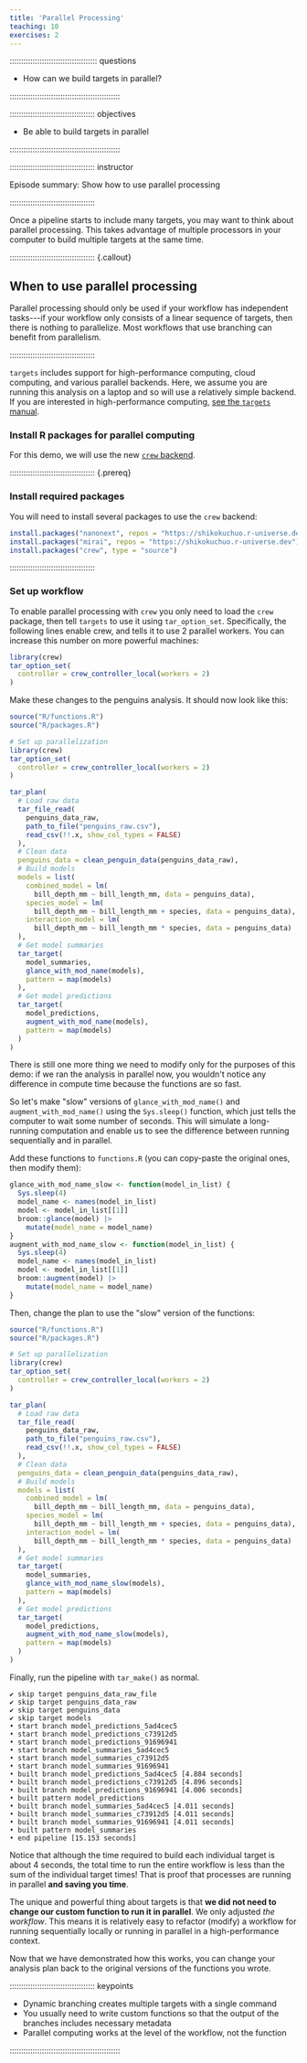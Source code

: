 ```yaml
---
title: 'Parallel Processing'
teaching: 10
exercises: 2
---
```


:::::::::::::::::::::::::::::::::::::: questions 

- How can we build targets in parallel?

::::::::::::::::::::::::::::::::::::::::::::::::

::::::::::::::::::::::::::::::::::::: objectives

- Be able to build targets in parallel

::::::::::::::::::::::::::::::::::::::::::::::::

::::::::::::::::::::::::::::::::::::: instructor

Episode summary: Show how to use parallel processing

:::::::::::::::::::::::::::::::::::::



Once a pipeline starts to include many targets, you may want to think about parallel processing.
This takes advantage of multiple processors in your computer to build multiple targets at the same time.

::::::::::::::::::::::::::::::::::::: {.callout}

## When to use parallel processing

Parallel processing should only be used if your workflow has independent tasks---if your workflow only consists of a linear sequence of targets, then there is nothing to parallelize.
Most workflows that use branching can benefit from parallelism.

:::::::::::::::::::::::::::::::::::::

`targets` includes support for high-performance computing, cloud computing, and various parallel backends.
Here, we assume you are running this analysis on a laptop and so will use a relatively simple backend.
If you are interested in high-performance computing, [see the `targets` manual](https://books.ropensci.org/targets/hpc.html).

### Install R packages for parallel computing

For this demo, we will use the new [`crew` backend](https://wlandau.github.io/crew/).

::::::::::::::::::::::::::::::::::::: {.prereq}

### Install required packages

You will need to install several packages to use the `crew` backend:


``` r
install.packages("nanonext", repos = "https://shikokuchuo.r-universe.dev")
install.packages("mirai", repos = "https://shikokuchuo.r-universe.dev")
install.packages("crew", type = "source")
```

:::::::::::::::::::::::::::::::::::::

### Set up workflow

To enable parallel processing with `crew` you only need to load the `crew` package, then tell `targets` to use it using `tar_option_set`.
Specifically, the following lines enable crew, and tells it to use 2 parallel workers.
You can increase this number on more powerful machines:

```r
library(crew)
tar_option_set(
  controller = crew_controller_local(workers = 2)
)
```

Make these changes to the penguins analysis.
It should now look like this:


``` r
source("R/functions.R")
source("R/packages.R")

# Set up parallelization
library(crew)
tar_option_set(
  controller = crew_controller_local(workers = 2)
)

tar_plan(
  # Load raw data
  tar_file_read(
    penguins_data_raw,
    path_to_file("penguins_raw.csv"),
    read_csv(!!.x, show_col_types = FALSE)
  ),
  # Clean data
  penguins_data = clean_penguin_data(penguins_data_raw),
  # Build models
  models = list(
    combined_model = lm(
      bill_depth_mm ~ bill_length_mm, data = penguins_data),
    species_model = lm(
      bill_depth_mm ~ bill_length_mm + species, data = penguins_data),
    interaction_model = lm(
      bill_depth_mm ~ bill_length_mm * species, data = penguins_data)
  ),
  # Get model summaries
  tar_target(
    model_summaries,
    glance_with_mod_name(models),
    pattern = map(models)
  ),
  # Get model predictions
  tar_target(
    model_predictions,
    augment_with_mod_name(models),
    pattern = map(models)
  )
)
```

There is still one more thing we need to modify only for the purposes of this demo: if we ran the analysis in parallel now, you wouldn't notice any difference in compute time because the functions are so fast.

So let's make "slow" versions of `glance_with_mod_name()` and `augment_with_mod_name()` using the `Sys.sleep()` function, which just tells the computer to wait some number of seconds.
This will simulate a long-running computation and enable us to see the difference between running sequentially and in parallel.

Add these functions to `functions.R` (you can copy-paste the original ones, then modify them):


``` r
glance_with_mod_name_slow <- function(model_in_list) {
  Sys.sleep(4)
  model_name <- names(model_in_list)
  model <- model_in_list[[1]]
  broom::glance(model) |>
    mutate(model_name = model_name)
}
augment_with_mod_name_slow <- function(model_in_list) {
  Sys.sleep(4)
  model_name <- names(model_in_list)
  model <- model_in_list[[1]]
  broom::augment(model) |>
    mutate(model_name = model_name)
}
```

Then, change the plan to use the "slow" version of the functions:


``` r
source("R/functions.R")
source("R/packages.R")

# Set up parallelization
library(crew)
tar_option_set(
  controller = crew_controller_local(workers = 2)
)

tar_plan(
  # Load raw data
  tar_file_read(
    penguins_data_raw,
    path_to_file("penguins_raw.csv"),
    read_csv(!!.x, show_col_types = FALSE)
  ),
  # Clean data
  penguins_data = clean_penguin_data(penguins_data_raw),
  # Build models
  models = list(
    combined_model = lm(
      bill_depth_mm ~ bill_length_mm, data = penguins_data),
    species_model = lm(
      bill_depth_mm ~ bill_length_mm + species, data = penguins_data),
    interaction_model = lm(
      bill_depth_mm ~ bill_length_mm * species, data = penguins_data)
  ),
  # Get model summaries
  tar_target(
    model_summaries,
    glance_with_mod_name_slow(models),
    pattern = map(models)
  ),
  # Get model predictions
  tar_target(
    model_predictions,
    augment_with_mod_name_slow(models),
    pattern = map(models)
  )
)
```

Finally, run the pipeline with `tar_make()` as normal.


``` output
✔ skip target penguins_data_raw_file
✔ skip target penguins_data_raw
✔ skip target penguins_data
✔ skip target models
• start branch model_predictions_5ad4cec5
• start branch model_predictions_c73912d5
• start branch model_predictions_91696941
• start branch model_summaries_5ad4cec5
• start branch model_summaries_c73912d5
• start branch model_summaries_91696941
• built branch model_predictions_5ad4cec5 [4.884 seconds]
• built branch model_predictions_c73912d5 [4.896 seconds]
• built branch model_predictions_91696941 [4.006 seconds]
• built pattern model_predictions
• built branch model_summaries_5ad4cec5 [4.011 seconds]
• built branch model_summaries_c73912d5 [4.011 seconds]
• built branch model_summaries_91696941 [4.011 seconds]
• built pattern model_summaries
• end pipeline [15.153 seconds]
```

Notice that although the time required to build each individual target is about 4 seconds, the total time to run the entire workflow is less than the sum of the individual target times! That is proof that processes are running in parallel **and saving you time**.

The unique and powerful thing about targets is that **we did not need to change our custom function to run it in parallel**. We only adjusted *the workflow*. This means it is relatively easy to refactor (modify) a workflow for running sequentially locally or running in parallel in a high-performance context.

Now that we have demonstrated how this works, you can change your analysis plan back to the original versions of the functions you wrote.

::::::::::::::::::::::::::::::::::::: keypoints 

- Dynamic branching creates multiple targets with a single command
- You usually need to write custom functions so that the output of the branches includes necessary metadata 
- Parallel computing works at the level of the workflow, not the function

::::::::::::::::::::::::::::::::::::::::::::::::
